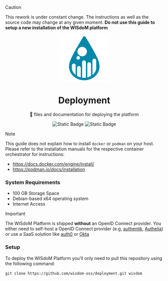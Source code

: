 > [!CAUTION]
> This rework is under constant change. The instructions as well as the source
> code may change at any given moment. **Do not use this guide to setup a new
> installation of the WISdoM platform** 

<div align="center">
<img height="150px" src="https://raw.githubusercontent.com/wisdom-oss/brand/main/svg/standalone_color.svg">
<h1>Deployment</h1>
<p>🚀 files and documentation for deploying the platform</p>
<img alt="Static Badge" src="https://img.shields.io/badge/podman-experimental-grey?style=for-the-badge&logo=podman&labelColor=892CA0">
<img alt="Static Badge" src="https://img.shields.io/badge/docker-compatible-grey?style=for-the-badge&logo=docker&logoColor=white&labelColor=2496ED">
</div>

> [!NOTE]
> This guide does not explain how to install `docker` or `podman` on your host.
> Please refer to the installation manuals for the respective container
> orchestrator for instructions:
>   - https://docs.docker.com/engine/install/
>   - https://podman.io/docs/installation

### System Requirements
* 100 GB Storage Space
* Debian-based x64 operating system
* Internet Access

> [!IMPORTANT]
> The WISdoM Platform is shipped **without** an OpenID Connect provider.
> You either need to self-host a OpenID Connect provider (e.g, [authentik], 
> [Authelia]) or use a SaaS solution like [auth0] or [Okta]

[authentik]: https://goauthentik.io/
[Authelia]: https://www.authelia.com/
[auth0]: https://auth0.com
[Okta]: https://www.okta.com

### Setup
To deploy the WISdoM Platform you'll only need to pull this repository using
the following command:
```shell
git clone https://github.com/wisdom-oss/deployment.git wisdom
```

